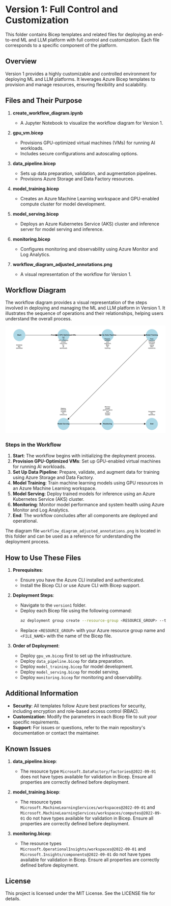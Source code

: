 # Version 1: Full Control and Customization

This folder contains Bicep templates and related files for deploying an end-to-end ML and LLM platform with full control and customization. Each file corresponds to a specific component of the platform.

## Overview

Version 1 provides a highly customizable and controlled environment for deploying ML and LLM platforms. It leverages Azure Bicep templates to provision and manage resources, ensuring flexibility and scalability.

## Files and Their Purpose

1. **create_workflow_diagram.ipynb**
   - A Jupyter Notebook to visualize the workflow diagram for Version 1.

2. **gpu_vm.bicep**
   - Provisions GPU-optimized virtual machines (VMs) for running AI workloads.
   - Includes secure configurations and autoscaling options.

3. **data_pipeline.bicep**
   - Sets up data preparation, validation, and augmentation pipelines.
   - Provisions Azure Storage and Data Factory resources.

4. **model_training.bicep**
   - Creates an Azure Machine Learning workspace and GPU-enabled compute cluster for model development.

5. **model_serving.bicep**
   - Deploys an Azure Kubernetes Service (AKS) cluster and inference server for model serving and inference.

6. **monitoring.bicep**
   - Configures monitoring and observability using Azure Monitor and Log Analytics.

7. **workflow_diagram_adjusted_annotations.png**
   - A visual representation of the workflow for Version 1.

## Workflow Diagram

The workflow diagram provides a visual representation of the steps involved in deploying and managing the ML and LLM platform in Version 1. It illustrates the sequence of operations and their relationships, helping users understand the overall process.

![Workflow Diagram](workflow_diagram_adjusted_annotations.png)

### Steps in the Workflow

1. **Start**: The workflow begins with initializing the deployment process.
2. **Provision GPU-Optimized VMs**: Set up GPU-enabled virtual machines for running AI workloads.
3. **Set Up Data Pipeline**: Prepare, validate, and augment data for training using Azure Storage and Data Factory.
4. **Model Training**: Train machine learning models using GPU resources in an Azure Machine Learning workspace.
5. **Model Serving**: Deploy trained models for inference using an Azure Kubernetes Service (AKS) cluster.
6. **Monitoring**: Monitor model performance and system health using Azure Monitor and Log Analytics.
7. **End**: The workflow concludes after all components are deployed and operational.

The diagram file `workflow_diagram_adjusted_annotations.png` is located in this folder and can be used as a reference for understanding the deployment process.

## How to Use These Files

1. **Prerequisites**:
   - Ensure you have the Azure CLI installed and authenticated.
   - Install the Bicep CLI or use Azure CLI with Bicep support.

2. **Deployment Steps**:
   - Navigate to the `version1` folder.
   - Deploy each Bicep file using the following command:
     ```bash
     az deployment group create --resource-group <RESOURCE_GROUP> --template-file <FILE_NAME>
     ```
   - Replace `<RESOURCE_GROUP>` with your Azure resource group name and `<FILE_NAME>` with the name of the Bicep file.

3. **Order of Deployment**:
   - Deploy `gpu_vm.bicep` first to set up the infrastructure.
   - Deploy `data_pipeline.bicep` for data preparation.
   - Deploy `model_training.bicep` for model development.
   - Deploy `model_serving.bicep` for model serving.
   - Deploy `monitoring.bicep` for monitoring and observability.

## Additional Information

- **Security**: All templates follow Azure best practices for security, including encryption and role-based access control (RBAC).
- **Customization**: Modify the parameters in each Bicep file to suit your specific requirements.
- **Support**: For issues or questions, refer to the main repository's documentation or contact the maintainer.

## Known Issues

1. **data_pipeline.bicep**:
   - The resource type `Microsoft.DataFactory/factories@2022-09-01` does not have types available for validation in Bicep. Ensure all properties are correctly defined before deployment.

2. **model_training.bicep**:
   - The resource types `Microsoft.MachineLearningServices/workspaces@2022-09-01` and `Microsoft.MachineLearningServices/workspaces/computes@2022-09-01` do not have types available for validation in Bicep. Ensure all properties are correctly defined before deployment.

3. **monitoring.bicep**:
   - The resource types `Microsoft.OperationalInsights/workspaces@2022-09-01` and `Microsoft.Insights/components@2022-09-01` do not have types available for validation in Bicep. Ensure all properties are correctly defined before deployment.

## License

This project is licensed under the MIT License. See the LICENSE file for details.